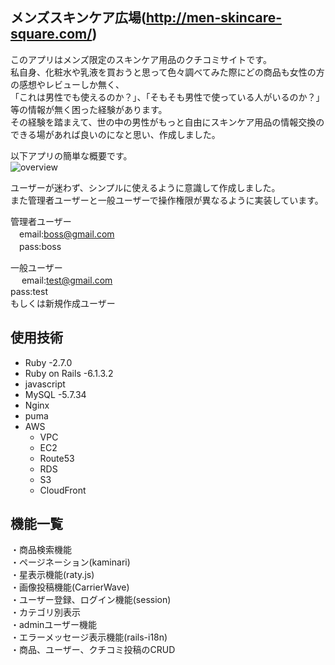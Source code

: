
## メンズスキンケア広場(http://men-skincare-square.com/)

このアプリはメンズ限定のスキンケア用品のクチコミサイトです。  
私自身、化粧水や乳液を買おうと思って色々調べてみた際にどの商品も女性の方の感想やレビューしか無く、  
「これは男性でも使えるのか？」、「そもそも男性で使っている人がいるのか？」等の情報が無く困った経験があります。  
その経験を踏まえて、世の中の男性がもっと自由にスキンケア用品の情報交換のできる場があれば良いのになと思い、作成しました。  

以下アプリの簡単な概要です。  
![overview](https://user-images.githubusercontent.com/79210669/119690043-4fe06a80-be84-11eb-987e-d0a1d6a87b55.gif)


ユーザーが迷わず、シンプルに使えるように意識して作成しました。  
また管理者ユーザーと一般ユーザーで操作権限が異なるように実装しています。

管理者ユーザー  
 　email:boss@gmail.com  
 　pass:boss
 
 一般ユーザー  
　 email:test@gmail.com  
   pass:test  
   もしくは新規作成ユーザー  

## 使用技術  
- Ruby -2.7.0  
- Ruby on Rails -6.1.3.2  
- javascript  
- MySQL -5.7.34  
- Nginx  
- puma  
- AWS  
  - VPC  
  - EC2  
  - Route53   
  - RDS  
  - S3  
  - CloudFront  
  

## 機能一覧
・商品検索機能  
・ページネーション(kaminari)  
・星表示機能(raty.js)  
・画像投稿機能(CarrierWave)  
・ユーザー登録、ログイン機能(session)  
・カテゴリ別表示  
・adminユーザー機能  
・エラーメッセージ表示機能(rails-i18n)  
・商品、ユーザー、クチコミ投稿のCRUD  
